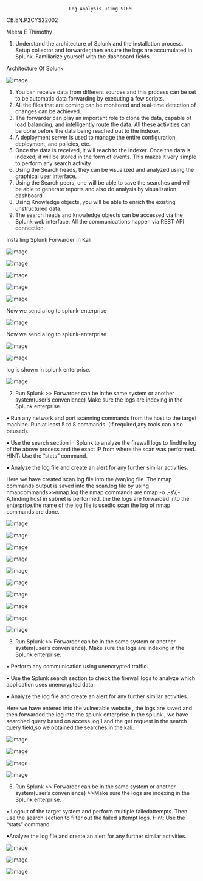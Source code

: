                            Log Analysis using SIEM
CB.EN.P2CYS22002

Meera E Thimothy

1) Understand the architecture of Splunk and the installation process. Setup collector and forwarder,then ensure the logs are accumulated in Splunk. Familiarize yourself with the dashboard fields.

 Architecture Of Splunk

![image](https://github.com/Meerathimothy/Cyber-Security/assets/57287429/0c6c99a3-65c6-48cd-87fc-065ac186c111)

1) You can receive data from different sources and this process can be set to be automatic data forwarding by executing a few scripts.
2) All the files that are coming can be monitored and real-time detection of changes can be achieved.
3) The forwarder can play an important role to clone the data, capable of load balancing, and intelligently route the data. All these activities can be done before the data being reached out to the indexer.
4) A deployment server is used to manage the entire configuration, deployment, and policies, etc.
5) Once the data is received, it will reach to the indexer. Once the data is indexed, it will be stored in the form of events. This makes it very simple to perform any search activity
6) Using the Search heads, they can be visualized and analyzed using the graphical user interface.
7) Using the Search peers, one will be able to save the searches and will be able to generate reports and also do analysis by visualization dashboard.
8) Using Knowledge objects, you will be able to enrich the existing unstructured data.
9) The search heads and knowledge objects can be accessed via the Splunk web interface. All the communications happen via REST API connection.

Installing Splunk Forwarder in Kali

![image](https://github.com/Meerathimothy/Cyber-Security/assets/57287429/2a1fcd45-cb47-43fd-8e0e-17b349de2c2b)

![image](https://github.com/Meerathimothy/Cyber-Security/assets/57287429/c57bf6d7-d6e2-4bda-b3ed-09b86af97c57)

![image](https://github.com/Meerathimothy/Cyber-Security/assets/57287429/6d70fadd-13e9-4e8a-aead-17aa2f513b0d)

![image](https://github.com/Meerathimothy/Cyber-Security/assets/57287429/5057ce08-cc2b-4c4d-a480-a1f234e59f44)

![image](https://github.com/Meerathimothy/Cyber-Security/assets/57287429/c4785f04-d5a7-477e-88d7-444b6e72d9e7)

Now we send a log to splunk-enterprise

![image](https://github.com/Meerathimothy/Cyber-Security/assets/57287429/56a09a24-849a-45e4-89ab-edba76ecdf4e)

Now we send a log to splunk-enterprise

![image](https://github.com/Meerathimothy/Cyber-Security/assets/57287429/ec171a99-6432-4732-b4c9-8cc131afc50b)

![image](https://github.com/Meerathimothy/Cyber-Security/assets/57287429/d57ab861-b6a4-4d02-a644-df7de81103c6)

log is shown in splunk enterprise.

![image](https://github.com/Meerathimothy/Cyber-Security/assets/57287429/2369863f-27fd-485e-a677-e7e1e8baef74)

2) Run Splunk >> Forwarder can be inthe same system or another system(user’s convenience) Make sure the logs are indexing in the Splunk enterprise.

• Run any network and port scanning commands from the host to the target machine. Run at least 5 to 8 commands. (If required,any tools can also beused).

• Use the search section in Splunk to analyze the firewall logs to findthe log of the above process and the exact IP from where the scan was performed. HINT: Use the “stats” command.

• Analyze the log file and create an alert for any further similar activities.

Here we have created scan.log file into the /var/log file .The nmap commands output is saved into the scan.log file by using nmapcommands>>nmap.log 
the nmap commands are nmap -o ,-sV,-A,finding host in subnet is performed. the the logs are forwarded into the enterprise.the name of the log file is usedto scan the log of nmap commands are done.

![image](https://github.com/Meerathimothy/Cyber-Security/assets/57287429/26bb4cf3-e027-48b9-ac13-fad8ae360602)

![image](https://github.com/Meerathimothy/Cyber-Security/assets/57287429/3e8bd69e-9e2d-4eb0-bd8b-cd03711f6194)

![image](https://github.com/Meerathimothy/Cyber-Security/assets/57287429/76c57f86-1fd8-4808-838b-ee2be7b282ad)

![image](https://github.com/Meerathimothy/Cyber-Security/assets/57287429/65374b81-6988-417e-94bb-7286ee335406)

![image](https://github.com/Meerathimothy/Cyber-Security/assets/57287429/f12af4d9-8e0e-4364-a6a5-68e16151cfc0)

![image](https://github.com/Meerathimothy/Cyber-Security/assets/57287429/d9261ede-bfd2-4c4d-8a46-593959a78d5c)

![image](https://github.com/Meerathimothy/Cyber-Security/assets/57287429/394fe828-7445-4ab9-a822-55072b1d0ac9)

![image](https://github.com/Meerathimothy/Cyber-Security/assets/57287429/0d73a6d9-d743-44b0-873d-27efd557edbe)

![image](https://github.com/Meerathimothy/Cyber-Security/assets/57287429/764bea95-3821-4a52-aaa5-98bffee6a26f)

![image](https://github.com/Meerathimothy/Cyber-Security/assets/57287429/05effa49-e9e6-4b89-9d2b-dc154e577e1d)

3) Run Splunk >> Forwarder can be in the same system or another system(user’s convenience). Make sure the logs are indexing in the Splunk enterprise.

• Perform any communication using unencrypted traffic.

• Use the Splunk search section to check the firewall logs to analyze which application uses unencrypted data.

• Analyze the log file and create an alert for any further similar activities.

Here we have entered into the vulnerable website , the logs are saved and then forwarded the log into the splunk enterprise.In the splunk , we have searched query based on access.log.1 and the get request in the search query field,so we obtained the searches in the kali.

![image](https://github.com/Meerathimothy/Cyber-Security/assets/57287429/81fec381-a266-4910-85fd-00ba9433fc0e)

![image](https://github.com/Meerathimothy/Cyber-Security/assets/57287429/24dd5924-3895-44ba-b25d-174b894911c2)

![image](https://github.com/Meerathimothy/Cyber-Security/assets/57287429/e887a729-6134-4352-a4cd-2769e8dafa82)

![image](https://github.com/Meerathimothy/Cyber-Security/assets/57287429/9f732be9-949c-41cf-9db8-46aa32a680be)

5. Run Splunk >> Forwarder can be in the same system or another system(user’s convenience) >>Make sure the logs are indexing in the Splunk enterprise.

• Logout of the target system and perform multiple failedattempts. Then use the search section to filter out the failed attempt logs. Hint: Use the “stats” command.

•Analyze the log file and create an alert for any further similar activities. 

![image](https://github.com/Meerathimothy/Cyber-Security/assets/57287429/eff30b07-1391-4bad-9f64-05b675063879)

![image](https://github.com/Meerathimothy/Cyber-Security/assets/57287429/469a1eea-b15c-4aab-b2c3-cb380bd0bf56)

![image](https://github.com/Meerathimothy/Cyber-Security/assets/57287429/131829a7-ba6f-434f-97ab-50b1b715ee3f)





